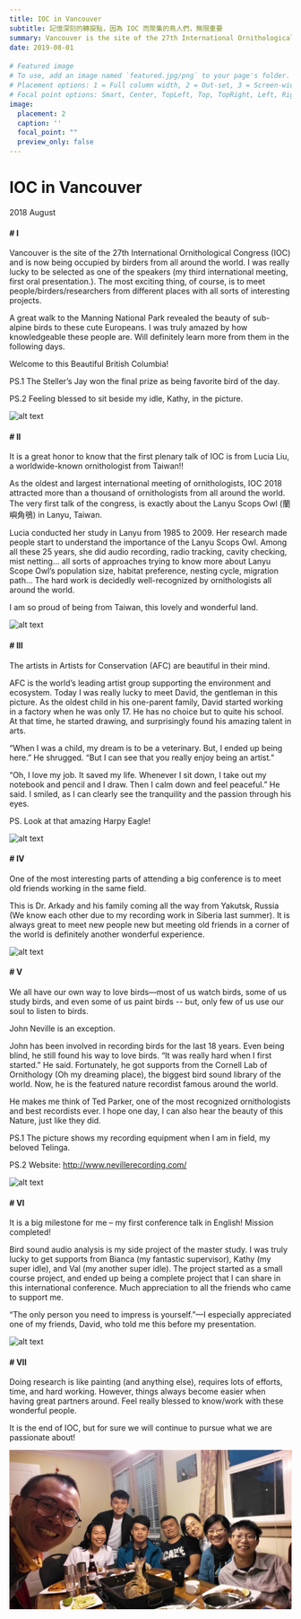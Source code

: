 ```yaml
---
title: IOC in Vancouver
subtitle: 記憶深刻的轉捩點，因為 IOC 而聚集的鳥人們，無限重要
summary: Vancouver is the site of the 27th International Ornithological Congress (IOC) and is now being occupied by birders from all around the world. I was really lucky to be selected as one of the speakers (my third international meeting, first oral presentation.)....
date: 2019-08-01

# Featured image
# To use, add an image named `featured.jpg/png` to your page's folder.
# Placement options: 1 = Full column width, 2 = Out-set, 3 = Screen-width
# Focal point options: Smart, Center, TopLeft, Top, TopRight, Left, Right, BottomLeft, Bottom, BottomRight
image:
  placement: 2
  caption: ''
  focal_point: ""
  preview_only: false
---
```


# IOC in Vancouver

2018 August


#### # I
Vancouver is the site of the 27th International Ornithological Congress (IOC) and is now being occupied by birders from all around the world. I was really lucky to be selected as one of the speakers (my third international meeting, first oral presentation.). The most exciting thing, of course, is to meet people/birders/researchers from different places with all sorts of interesting projects. 

A great walk to the Manning National Park revealed the beauty of sub-alpine birds to these cute Europeans. I was truly amazed by how knowledgeable these people are. Will definitely learn more from them in the following days. 

Welcome to this Beautiful British Columbia! 

PS.1 The Steller’s Jay won the final prize as being favorite bird of the day.

PS.2 Feeling blessed to sit beside my idle, Kathy, in the picture. 

![alt text](IMG_8098_1.jpg "")

#### # II
It is a great honor to know that the first plenary talk of IOC is from Lucia Liu, a worldwide-known ornithologist from Taiwan!! 

As the oldest and largest international meeting of ornithologists, IOC 2018 attracted more than a thousand of ornithologists from all around the world. The very first talk of the congress, is exactly about the Lanyu Scops Owl (蘭嶼角鴞) in Lanyu, Taiwan. 

Lucia conducted her study in Lanyu from 1985 to 2009. Her research made people start to understand the importance of the Lanyu Scops Owl. Among all these 25 years, she did audio recording, radio tracking, cavity checking, mist netting… all sorts of approaches trying to know more about Lanyu Scope Owl’s population size, habitat preference, nesting cycle, migration path... The hard work is decidedly well-recognized by ornithologists all around the world. 

I am so proud of being from Taiwan, this lovely and wonderful land. 


![alt text](IMG_8186_1.jpg "")

#### # III
The artists in Artists for Conservation (AFC) are beautiful in their mind.  

AFC is the world’s leading artist group supporting the environment and ecosystem. Today I was really lucky to meet David, the gentleman in this picture. As the oldest child in his one-parent family, David started working in a factory when he was only 17. He has no choice but to quite his school. At that time, he started drawing, and surprisingly found his amazing talent in arts. 

“When I was a child, my dream is to be a veterinary. But, I ended up being here.” He shrugged. “But I can see that you really enjoy being an artist.” 

“Oh, I love my job. It saved my life. Whenever I sit down, I take out my notebook and pencil and I draw. Then I calm down and feel peaceful.” He said. I smiled, as I can clearly see the tranquility and the passion through his eyes.  

PS. Look at that amazing Harpy Eagle!


![alt text](IMG_8307.jpg "")

#### # IV
One of the most interesting parts of attending a big conference is to meet old friends working in the same field. 

This is Dr. Arkady and his family coming all the way from Yakutsk, Russia (We know each other due to my recording work in Siberia last summer). It is always great to meet new people new but meeting old friends in a corner of the world is definitely another wonderful experience.

![alt text](IMG_8218.jpg "")

#### # V
We all have our own way to love birds—most of us watch birds, some of us study birds, and even some of us paint birds -- but, only few of us use our soul to listen to birds.

John Neville is an exception.

John has been involved in recording birds for the last 18 years. Even being blind, he still found his way to love birds. “It was really hard when I first started.” He said. Fortunately, he got supports from the Cornell Lab of Ornithology (Oh my dreaming place), the biggest bird sound library of the world. Now, he is the featured nature recordist famous around the world. 

He makes me think of Ted Parker, one of the most recognized ornithologists and best recordists ever. I hope one day, I can also hear the beauty of this Nature, just like they did. 

PS.1 The picture shows my recording equipment when I am in field, my beloved Telinga. 

PS.2 Website: http://www.nevillerecording.com/


![alt text](IMG_8288.jpg "")

#### # VI
It is a big milestone for me – my first conference talk in English! Mission completed!

Bird sound audio analysis is my side project of the master study. I was truly lucky to get supports from Bianca (my fantastic supervisor), Kathy (my super idle), and Val (my another super idle). The project started as a small course project, and ended up being a complete project that I can share in this international conference. Much appreciation to all the friends who came to support me. 

“The only person you need to impress is yourself.”—I especially appreciated one of my friends, David, who told me this before my presentation.

![alt text](featured.jpg "")

#### # VII
Doing research is like painting (and anything else), requires lots of efforts, time, and hard working. However, things always become easier when having great partners around. Feel really blessed to know/work with these wonderful people. 

It is the end of IOC, but for sure we will continue to pursue what we are passionate about!

![alt text](Taiwan_1.jpg "")
